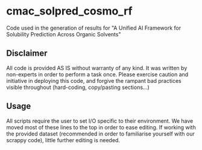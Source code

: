 # cmac_solpred_cosmo_rf
Code used in the generation of results for "A Unified AI Framework for Solubility Prediction Across Organic Solvents"

## Disclaimer
All code is provided AS IS without warranty of any kind. It was written by non-experts in order to perform a task once. Please exercise caution and initiative in deploying this code, and forgive the rampant bad practices visible throughout (hard-coding, copy/pasting sections...)

## Usage
All scripts require the user to set I/O specific to their environment.  We have moved most of these lines to the top in order to ease editing.  If working with the provided dataset (recommended in order to familiarise yourself with our scrappy code), little further editing is needed.
